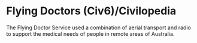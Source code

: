 # Flying Doctors (Civ6)/Civilopedia

The Flying Doctor Service used a combination of aerial transport and radio to support the medical needs of people in remote areas of Australia.